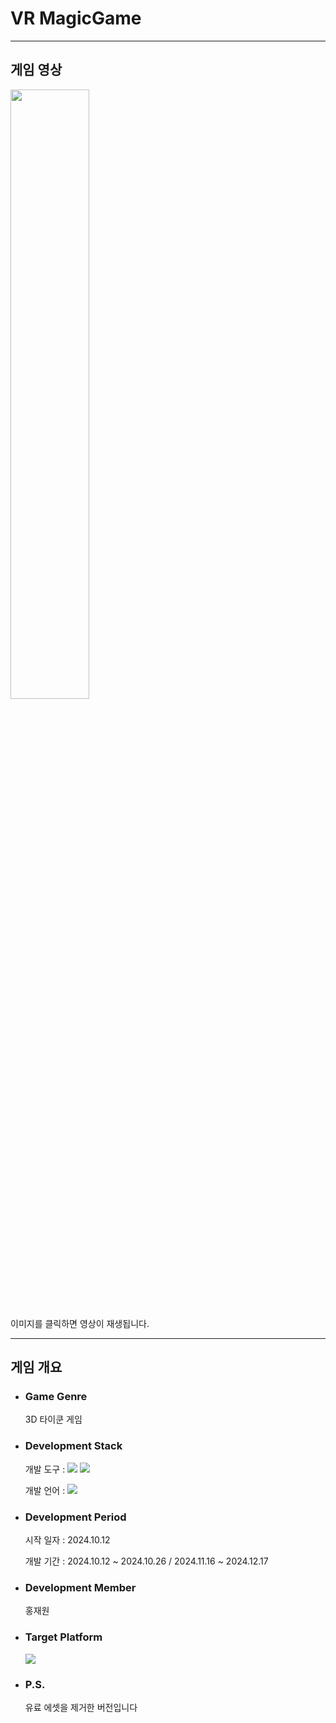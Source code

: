 # VR MagicGame

<hr>
<h2 id="Play">게임 영상</h2>
<a href="https://youtu.be/n7ZUdAMCeJA">
    <img src="https://github.com/user-attachments/assets/f5baa1f0-2c1a-4763-a9f2-a138ae43ee68" width="50%" height="50%"/>
</a>
<p>이미지를 클릭하면 영상이 재생됩니다.</p>

<hr>
<h2 id="Outline">게임 개요</h2>
<ul>
    <li>
        <h3>Game Genre</h3>
        3D 타이쿤 게임
    </li> 
    <li>
        <h3>Development Stack</h3>
        <p>개발 도구 : <img src="https://img.shields.io/badge/VisualStudio-5C2D91?style=flat&logo=VisualStudio&logoColor=white"/> <img src="https://img.shields.io/badge/Unity-000000?style=flat&logo=unity&logoColor=white"/></p>
        <p>개발 언어 : <img src="https://img.shields.io/badge/C%23-239120?style=flat&logo=csharp&logoColor=white"/></p>
    </li>
    <li>
        <h3>Development Period</h3>
        <p>시작 일자 : 2024.10.12</p>
        <p>개발 기간 : 2024.10.12 ~ 2024.10.26 / 2024.11.16 ~ 2024.12.17</p>
    </li>
    <li>
        <h3>Development Member</h3>
        홍재원
    </li>
    <li>
        <h3>Target Platform</h3>
        <img src="https://img.shields.io/badge/Windows-0078D4?style=flat&logo=windows&logoColor=white"/>
    </li>
    <li>
        <h3>P.S.</h3>
        <p>유료 에셋을 제거한 버전입니다</p>
    </li>
</ul>
